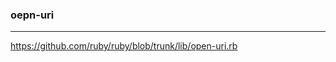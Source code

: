### oepn-uri
---
https://github.com/ruby/ruby/blob/trunk/lib/open-uri.rb


```
```

```ruby
```

```

```

